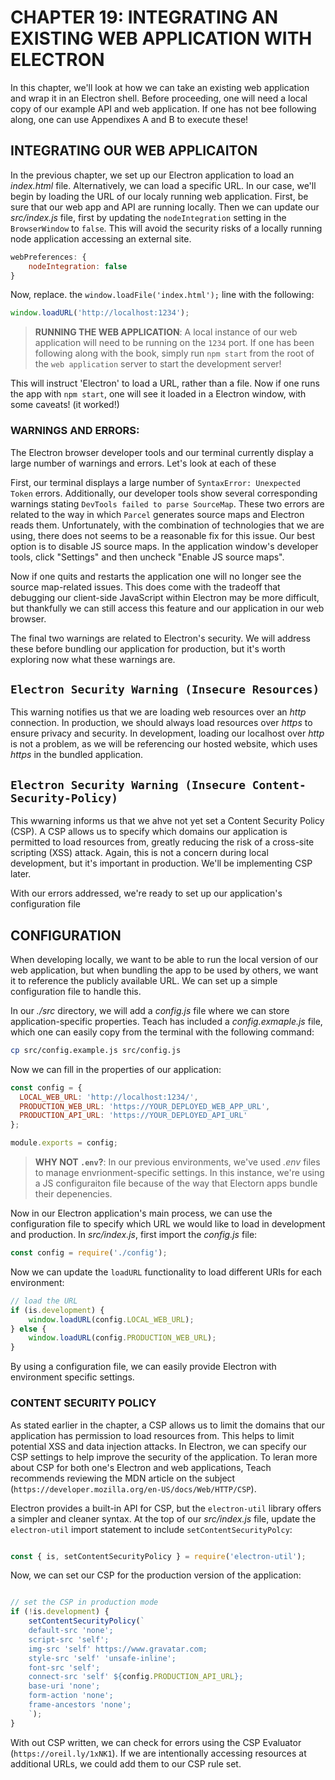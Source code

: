 # CHAPTER 19: INTEGRATING AN EXISTING WEB APPLICATION WITH ELECTRON

In this chapter, we'll look at how we can take an existing web application
and wrap it in an Electron shell. Before proceeding, one will need a local
copy of our example API and web application. If one has not bee following 
along, one can use Appendixes A and B to execute these!

## INTEGRATING OUR WEB APPLICAITON

In the previous chapter, we set up our Electron application to load an 
_index.html_ file. Alternatively, we can load a specific URL. In our case, 
we'll begin by loading the URL of our localy running web application. First,
be sure that our web app and API are running locally. Then we can update our 
_src/index.js_ file, first by updating the `nodeIntegration` setting in the 
`BrowserWindow` to `false`. This will avoid the security risks of a locally
running node application accessing an external site.

```JavaScript
webPreferences: {
    nodeIntegration: false
}
```

Now, replace. the `window.loadFile('index.html');` line with the following:

```JavaScript
window.loadURL('http://localhost:1234');
```

> **RUNNING THE WEB APPLICATION**: A local instance of our web application will need
to be running on the `1234` port. If one has been following along with the book, 
simply run `npm start` from the root of the `web application` server to start the
development server!

This will instruct 'Electron' to load a URL, rather than a file. Now if one
runs the app with `npm start`, one will see it loaded in a Electron window, with
some caveats! (it worked!)

### WARNINGS AND ERRORS:

The Electron browser developer tools and our terminal currently display a 
large number of warnings and errors. Let's look at each of these 

First, our terminal displays a large number of 
`SyntaxError: Unexpected Token` errors.  Additionally, our developer tools 
show several corresponding warnings stating 
`DevTools failed to parse SourceMap`. These two errors are related to the
way in which `Parcel` generates source maps and Electron reads them. 
Unfortunately, with the combination of technologies that we are using, there
does not seems to be a reasonable fix for this issue. Our best option is to
disable JS source maps. In the application window's developer tools, click
"Settings" and then uncheck "Enable JS source maps".

Now if one quits and restarts the application one will no longer see the 
source map-related issues. This does come with the tradeoff that debugging 
our client-side JavaScript within Electron may be more difficult, but 
thankfully we can still access this feature and our application in our
web browser.

The final two warnings are related to Electron's security. We will address
these before bundling our application for production, but it's worth 
exploring now what these warnings are.

## `Electron Security Warning (Insecure Resources)` 

This warning notifies us that we are loading web resources over an 
_http_ connection. In production, we should always load resources
over _https_ to ensure privacy and security. In development, loading
our localhost over _http_ is not a problem, as we will be referencing
our hosted website, which uses _https_ in the bundled application.

## `Electron Security Warning (Insecure Content-Security-Policy)`

This wwarning informs us that we ahve not yet set a Content Security
Policy (CSP). A CSP allows us to specify which domains our application
is permitted to load resources from, greatly reducing the risk of a
cross-site scripting (XSS) attack. Again, this is not a concern during
local development, but it's important in production. We'll 
be implementing CSP later.

With our errors addressed, we're ready to set up our application's 
configuration file

## CONFIGURATION

When developing locally, we want to be able to run the local version of
our web application, but when bundling the app to be used by others, we
want it to reference the publicly available URL. We can set up a simple
configuration file to handle this.

In our _./src_ directory, we will add a _config.js_ file where we can
store application-specific properties. Teach has included a
_config.exmaple.js_ file, which one can easily copy from the terminal
with the following command:

```sh
cp src/config.example.js src/config.js
```

Now we can fill in the properties of our application:

```JavaScript
const config = {
  LOCAL_WEB_URL: 'http://localhost:1234/',
  PRODUCTION_WEB_URL: 'https://YOUR_DEPLOYED_WEB_APP_URL',
  PRODUCTION_API_URL: 'https://YOUR_DEPLOYED_API_URL'
};

module.exports = config;
```

> **WHY NOT `.env`?**: In our previous environments, we've used
_.env_ files to manage envrionment-specific settings. In this 
instance, we're using a JS configuraiton file because of the way
that Electorn apps bundle their depenencies.

Now in our Electron application's main process, we can use the 
configuration file to specify which URL we would like to load in 
development and production.  In _src/index.js_, first import the 
_config.js_ file:

```JavaScript
const config = require('./config');
```

Now we can update the `loadURL` functionality to load different
URIs for each environment:

```JavaScript
// load the URL
if (is.development) {
    window.loadURL(config.LOCAL_WEB_URL);
} else {
    window.loadURL(config.PRODUCTION_WEB_URL);
}
```

By using a configuration file, we can easily provide Electron
with environment specific settings. 

### CONTENT SECURITY POLICY

As stated earlier in the chapter, a CSP allows us to limit the domains
that our application has permission to load resources from. This helps
to limit potential XSS and data injection attacks. In Electron, we can 
specify our CSP settings to help improve the security of the application. 
To leran more about CSP for both one's Electron and web applications, 
Teach recommends reviewing the MDN article on the subject
(`https://developer.mozilla.org/en-US/docs/Web/HTTP/CSP`).

Electron provides a built-in API for CSP, but the `electron-util` library
offers a simpler and cleaner syntax. At the top of our _src/index.js_
file, update the `electron-util` import statement to include 
`setContentSecurityPolcy`:

```JavaScript

const { is, setContentSecurityPolicy } = require('electron-util');

```

Now, we can set our CSP for the production version of the application:

```JavaScript

// set the CSP in production mode
if (!is.development) {
    setContentSecurityPolicy(`
    default-src 'none';
    script-src 'self';
    img-src 'self' https://www.gravatar.com;
    style-src 'self' 'unsafe-inline';
    font-src 'self';
    connect-src 'self' ${config.PRODUCTION_API_URL};
    base-uri 'none';
    form-action 'none';
    frame-ancestors 'none';
    `);
}

```

With out CSP written, we can check for errors using the 
CSP Evaluator (`https://oreil.ly/1xNK1`). If we are 
intentionally accessing resources at additional URLs,
we could add them to our CSP rule set. 

<!-- HERE -- p. 220! -->

